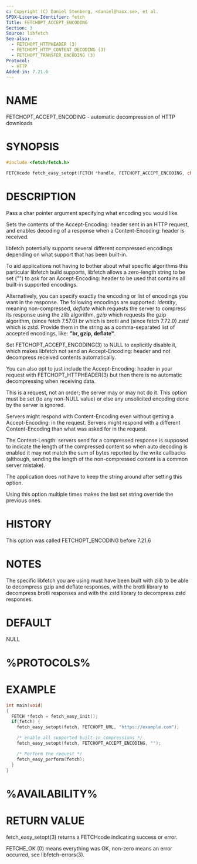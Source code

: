 ```yaml
---
c: Copyright (C) Daniel Stenberg, <daniel@haxx.se>, et al.
SPDX-License-Identifier: fetch
Title: FETCHOPT_ACCEPT_ENCODING
Section: 3
Source: libfetch
See-also:
  - FETCHOPT_HTTPHEADER (3)
  - FETCHOPT_HTTP_CONTENT_DECODING (3)
  - FETCHOPT_TRANSFER_ENCODING (3)
Protocol:
  - HTTP
Added-in: 7.21.6
---
```


# NAME

FETCHOPT_ACCEPT_ENCODING - automatic decompression of HTTP downloads

# SYNOPSIS

~~~c
#include <fetch/fetch.h>

FETCHcode fetch_easy_setopt(FETCH *handle, FETCHOPT_ACCEPT_ENCODING, char *enc);
~~~

# DESCRIPTION

Pass a char pointer argument specifying what encoding you would like.

Sets the contents of the Accept-Encoding: header sent in an HTTP request, and
enables decoding of a response when a Content-Encoding: header is received.

libfetch potentially supports several different compressed encodings depending
on what support that has been built-in.

To aid applications not having to bother about what specific algorithms this
particular libfetch build supports, libfetch allows a zero-length string to be
set ("") to ask for an Accept-Encoding: header to be used that contains all
built-in supported encodings.

Alternatively, you can specify exactly the encoding or list of encodings you
want in the response. The following encodings are supported: *identity*,
meaning non-compressed, *deflate* which requests the server to compress its
response using the zlib algorithm, *gzip* which requests the gzip algorithm,
(since fetch 7.57.0) *br* which is brotli and (since fetch 7.72.0) *zstd* which
is zstd. Provide them in the string as a comma-separated list of accepted
encodings, like: **"br, gzip, deflate"**.

Set FETCHOPT_ACCEPT_ENCODING(3) to NULL to explicitly disable it, which makes
libfetch not send an Accept-Encoding: header and not decompress received
contents automatically.

You can also opt to just include the Accept-Encoding: header in your request
with FETCHOPT_HTTPHEADER(3) but then there is no automatic decompressing when
receiving data.

This is a request, not an order; the server may or may not do it. This option
must be set (to any non-NULL value) or else any unsolicited encoding done by
the server is ignored.

Servers might respond with Content-Encoding even without getting a
Accept-Encoding: in the request. Servers might respond with a different
Content-Encoding than what was asked for in the request.

The Content-Length: servers send for a compressed response is supposed to
indicate the length of the compressed content so when auto decoding is enabled
it may not match the sum of bytes reported by the write callbacks (although,
sending the length of the non-compressed content is a common server mistake).

The application does not have to keep the string around after setting this
option.

Using this option multiple times makes the last set string override the
previous ones.

# HISTORY

This option was called FETCHOPT_ENCODING before 7.21.6

# NOTES

The specific libfetch you are using must have been built with zlib to be able to
decompress gzip and deflate responses, with the brotli library to
decompress brotli responses and with the zstd library to decompress zstd
responses.

# DEFAULT

NULL

# %PROTOCOLS%

# EXAMPLE

~~~c
int main(void)
{
  FETCH *fetch = fetch_easy_init();
  if(fetch) {
    fetch_easy_setopt(fetch, FETCHOPT_URL, "https://example.com");

    /* enable all supported built-in compressions */
    fetch_easy_setopt(fetch, FETCHOPT_ACCEPT_ENCODING, "");

    /* Perform the request */
    fetch_easy_perform(fetch);
  }
}
~~~

# %AVAILABILITY%

# RETURN VALUE

fetch_easy_setopt(3) returns a FETCHcode indicating success or error.

FETCHE_OK (0) means everything was OK, non-zero means an error occurred, see
libfetch-errors(3).
